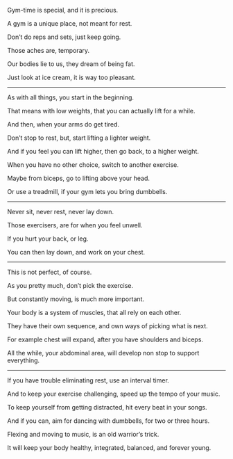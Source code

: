 Gym-time is special,
and it is precious.

A gym is a unique place,
not meant for rest.

Don’t do reps and sets,
just keep going.

Those aches are,
temporary.

Our bodies lie to us,
they dream of being fat.

Just look at ice cream,
it is way too pleasant.

---

As with all things,
you start in the beginning.

That means with low weights,
that you can actually lift for a while.

And then,
when your arms do get tired.

Don’t stop to rest, but,
start lifting a lighter weight.

And if you feel you can lift higher,
then go back, to a higher weight.

When you have no other choice,
switch to another exercise.

Maybe from biceps,
go to lifting above your head.

Or use a treadmill,
if your gym lets you bring dumbbells.

---

Never sit, never rest,
never lay down.

Those exercisers,
are for when you feel unwell.

If you hurt your back,
or leg.

You can then lay down,
and work on your chest.

---

This is not perfect,
of course.

As you pretty much,
don’t pick the exercise.

But constantly moving,
is much more important.

Your body is a system of muscles,
that all rely on each other.

They have their own sequence,
and own ways of picking what is next.

For example chest will expand,
after you have shoulders and biceps.

All the while, your abdominal area,
will develop non stop to support everything.

---

If you have trouble eliminating rest,
use an interval timer.

And to keep your exercise challenging,
speed up the tempo of your music.

To keep yourself from getting distracted,
hit every beat in your songs.

And if you can, aim for dancing with dumbbells,
for two or three hours.

Flexing and moving to music,
is an old warrior’s trick.

It will keep your body healthy, integrated,
balanced, and forever young.
